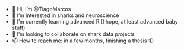 - 👋 Hi, I’m @TiagoMarcos
- 👀 I’m interested in sharks and neuroscience
- 🌱 I’m currently learning advanced R (I hope, at least advanced baby stuff)
- 💞️ I’m looking to collaborate on shark data projects
- 📫 How to reach me: in a few months, finishing a thesis :D

<!---
TiagoMarcos/TiagoMarcos is a ✨ special ✨ repository because its `README.md` (this file) appears on your GitHub profile.
You can click the Preview link to take a look at your changes.
--->
